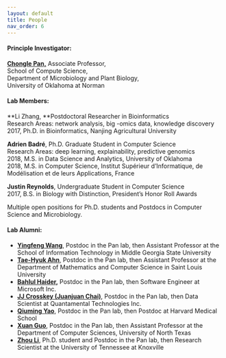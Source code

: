 ```yaml
---
layout: default
title: People
nav_order: 6
---
```


#### **Principle Investigator:**

[**Chongle Pan,**](https://www.omicsbio.org/people/chongle-pan/) Associate Professor,  
School of Compute Science,  
Department of Microbiology and Plant Biology,  
University of Oklahoma at Norman  


#### **Lab&nbsp;Members:**

**Li Zhang,&nbsp;**Postdoctoral Researcher in Bioinformatics  
Research Areas: network analysis, big -omics data, knowledge discovery  
2017, Ph.D. in Bioinformatics, Nanjing Agricultural University

**Adrien Badré**, Ph.D. Graduate Student in Computer Science  
Research Areas: deep learning, explainability, predictive genomics  
2018, M.S. in Data Science and Analytics, University of Oklahoma  
2018, M.S. in Computer Science,&nbsp;Institut Supérieur d&#8217;Informatique, de Modélisation et de leurs Applications, France

**Justin Reynolds**, Undergraduate Student in Computer Science  
2017, B.S. in Biology with Distinction, President&#8217;s Honor Roll Awards

Multiple open positions for Ph.D. students and Postdocs in Computer Science and Microbiology.

#### **Lab&nbsp;Alumni:**

  * [**Yingfeng Wang**](http://facultyweb.mga.edu/yingfeng.wang/), Postdoc in the Pan lab, then Assistant Professor at the School of Information Technology in Middle Georgia State University
  * [**Tae-Hyuk Ahn**,](http://cs.slu.edu/people/ahnt) Postdoc in the Pan lab, then Assistant Professor at the Department of Mathematics and Computer Science in Saint Louis University
  * [**Bahlul Haider**](https://www.linkedin.com/in/bahlulhaider)**,** Postdoc in the Pan lab, then Software Engineer at Microsoft Inc.
  * [**JJ Crosskey (Juanjuan Chai)**](https://www.linkedin.com/in/jjcrosskey), Postdoc in the Pan lab, then Data Scientist at Quantamental Technologies Inc.
  * [**Qiuming Yao**](https://www.linkedin.com/in/qiuming-yao-76005438), Postdoc in the Pan lab, then Postdoc at Harvard Medical School
  * [**Xuan Guo**](https://www.linkedin.com/in/xuan-guo-7b590886), Postdoc in the Pan lab, then Assistant Professor at the Department of Computer Sciences, University of North Texas
  * [**Zhou Li**](https://scholar.google.com/citations?hl=en&user=-IOfp1gAAAAJ&view_op=list_works&sortby=pubdate), Ph.D. student and Postdoc in the Pan lab, then Research Scientist at the University of Tennessee at Knoxville